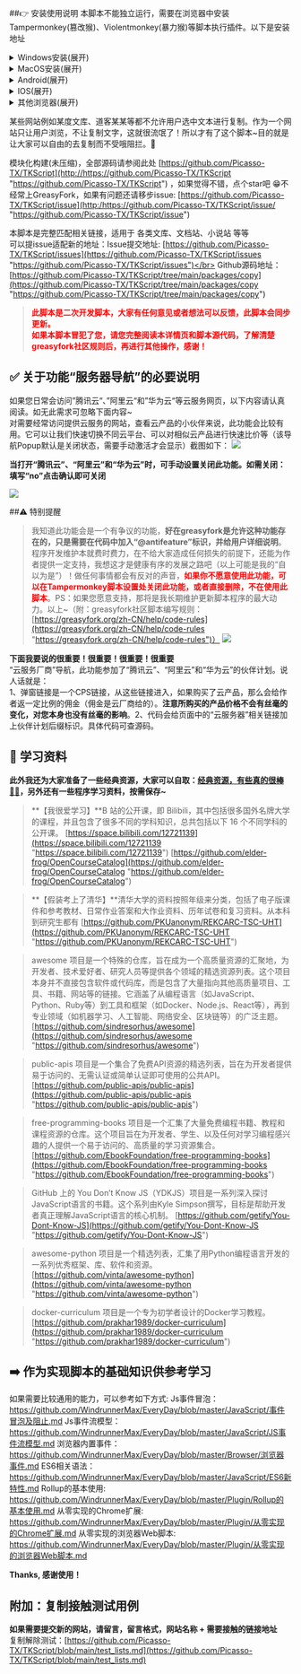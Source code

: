 ##👉 安装使用说明
本脚本不能独立运行，需要在浏览器中安装Tampermonkey(篡改猴)、Violentmonkey(暴力猴)等脚本执行插件。以下是安装地址

<details>
	<summary>Windows安装(展开)</summary>
	<a rel="nofollow noreferrer noopener" href="https://chromewebstore.google.com/detail/%E7%AF%A1%E6%94%B9%E7%8C%B4/dhdgffkkebhmkfjojejmpbldmpobfkfo?hl=zh-CN" target="_blank">Google Chrome</a> (需要科学上网)
	<br><a rel="nofollow noreferrer noopener" href="https://addons.mozilla.org/zh-CN/firefox/addon/tampermonkey/" target="_blank">火狐 FireFox</a>
	<br><a rel="nofollow noreferrer noopener" href="https://microsoftedge.microsoft.com/addons/detail/iikmkjmpaadaobahmlepeloendndfphd?hl=zh-CN" target="_blank">Edge</a>
</details>

<details>
	<summary>MacOS安装(展开)</summary>
	<a rel="nofollow noreferrer noopener" href="https://apps.apple.com/cn/app/tampermonkey/id1482490089" target="_blank">MAC Safari</a> (需要科学上网)
  <br><a rel="nofollow noreferrer noopener" href="https://chromewebstore.google.com/detail/%E7%AF%A1%E6%94%B9%E7%8C%B4/dhdgffkkebhmkfjojejmpbldmpobfkfo?hl=zh-CN" target="_blank">Google Chrome</a> (需要科学上网)
  <br><a rel="nofollow noreferrer noopener" href="https://addons.mozilla.org/zh-CN/firefox/addon/tampermonkey/" target="_blank">火狐 FireFox</a>
  <br><a rel="nofollow noreferrer noopener" href="https://microsoftedge.microsoft.com/addons/detail/iikmkjmpaadaobahmlepeloendndfphd?hl=zh-CN" target="_blank">Edge</a>
</details>

<details>
	<summary>Android(展开)</summary>
	X浏览器、VIA浏览器、书签地球自带插件，无需安装。
	<br>Kiwi浏览器 (需要科学上网)
</details>

<details>
	<summary>IOS(展开)</summary>
	在 IOS 应用商店中搜索并安装 “拦截100” 或者 “stay”，不要用“UserScripts”。
</details>

<details>
	<summary>其他浏览器(展开)</summary>
	其他浏览器可在官方扩展市场搜索: “Tampermonkey”、“篡改猴”、“油猴”、“暴力猴”等脚本插件进行安装。
</details>

某些网站例如某度文库、道客某某等都不允许用户选中文本进行复制。作为一个网站只让用户浏览，不让复制文字，这就很流氓了！所以才有了这个脚本~目的就是让大家可以自由的去复制而不受哦阻拦。🍻</br>

模块化构建(未压缩)，全部源码请参阅此处 [https://github.com/Picasso-TX/TKScript](http://https://github.com/Picasso-TX/TKScript "https://github.com/Picasso-TX/TKScript") ，如果觉得不错，点个star吧 😁不经常上GreasyFork，如果有问题还请移步issue: [https://github.com/Picasso-TX/TKScript/issue](http:/https://github.com/Picasso-TX/TKScript/issue/ "https://github.com/Picasso-TX/TKScript/issue")

本脚本是完整匹配相关链接，适用于 各类文库、文档站、小说站 等等</br>
可以提issue适配新的地址：Issue提交地址: [https://github.com/Picasso-TX/TKScript/issues](https://github.com/Picasso-TX/TKScript/issues "https://github.com/Picasso-TX/TKScript/issues")</br>
Github源码地址：[https://github.com/Picasso-TX/TKScript/tree/main/packages/copy](https://github.com/Picasso-TX/TKScript/tree/main/packages/copy "https://github.com/Picasso-TX/TKScript/tree/main/packages/copy")
> **<span style="color:red;">
	此脚本是二次开发脚本，大家有任何意见或者想法可以反馈，此脚本会同步更新。</br>
	如果本脚本冒犯了您，请您完整阅读本详情页和脚本源代码，了解清楚greasyfork社区规则后，再进行其他操作，感谢！
</span>**

## ✅ 关于功能“服务器导航”的必要说明

如果您日常会访问”腾讯云“、”阿里云“和”华为云“等云服务网页，以下内容请认真阅读。如无此需求可忽略下面内容~<br>
对需要经常访问提供云服务的网站，查看云产品的小伙伴来说，此功能会比较有用。它可以让我们快速切换不同云平台、可以对相似云产品进行快速比价等（该导航Popup默认是关闭状态，需要手动激活才会显示）截图如下：
![](https://img13.360buyimg.com/ddimg/jfs/t1/235376/28/22425/32739/668cacf4Fb53e4bfa/4e6392d13ca7bc6e.jpg)

**当打开“腾讯云”、“阿里云”和“华为云”时，可手动设置关闭此功能。如需关闭：填写“no”点击确认即可关闭**

![](https://img11.360buyimg.com/ddimg/jfs/t1/3989/18/21954/22022/668cd8e3F30288910/d3e74a0f435b6b09.jpg)


##⚠️ 特别提醒

> 我知道此功能会是一个有争议的功能，**好在greasyfork是允许这种功能存在的，只是需要在代码中加入“@antifeature”标识，并给用户详细说明**。
程序开发维护本就费时费力，在不给大家造成任何损失的前提下，还能为作者提供一定支持，我想这才是健康有序的发展之路吧（以上可能是我的“自以为是”）！做任何事情都会有反对的声音，**<span style="color:red;">如果你不愿意使用此功能，可以在Tampermonkey脚本设置处关闭此功能，或者直接删除，不在使用此脚本</span>**。PS：如果您愿意支持，那将是我长期维护更新脚本程序的最大动力。以上~（附：greasyfork社区脚本编写规则：[https://greasyfork.org/zh-CN/help/code-rules](https://greasyfork.org/zh-CN/help/code-rules "https://greasyfork.org/zh-CN/help/code-rules")）
[![](https://img10.360buyimg.com/ddimg/jfs/t1/15734/9/21218/67602/668ce4baFdfb24f9a/5f4bc3a24bfe8dc2.jpg)](https://img10.360buyimg.com/ddimg/jfs/t1/15734/9/21218/67602/668ce4baFdfb24f9a/5f4bc3a24bfe8dc2.jpg)

**下面我要说的很重要！很重要！很重要！很重要**</br>
“云服务厂商”导航，此功能参加了“腾讯云”、“阿里云”和“华为云”的伙伴计划。说人话就是：</br>
1、弹窗链接是一个CPS链接，从这些链接进入，如果购买了云产品，那么会给作者返一定比例的佣金（佣金是云厂商给的）。**注意所购买的产品价格不会有丝毫的变化，对您本身也没有丝毫的影响**。2、代码会给页面中的“云服务器”相关链接加上伙伴计划后缀标识。具体代码可查源码。</br>

## 👀 学习资料

 **此外我还为大家准备了一些经典资源，大家可以自取：[经典资源，有些真的很棒👍🏻](https://pan.quark.cn/s/9a9369bb2c76#/list/share "经典资源，有些真的很棒👍🏻")，另外还有一些程序学习资料，按需保存~**

> **【我很爱学习】**B 站的公开课，即 Bilibili，其中包括很多国外名牌大学的课程，并且包含了很多不同的学科知识，总共包括以下 16 个不同学科的公开课。
[https://space.bilibili.com/12721139](https://space.bilibili.com/12721139 "https://space.bilibili.com/12721139")
[https://github.com/elder-frog/OpenCourseCatalog](https://github.com/elder-frog/OpenCourseCatalog "https://github.com/elder-frog/OpenCourseCatalog")

> **【假装考上了清华】**清华大学的资料按照年级来分类，包括了电子版课件和参考教材、日常作业答案和大作业资料、历年试卷和复习资料。从本科到研究生都有
[https://github.com/PKUanonym/REKCARC-TSC-UHT](https://github.com/PKUanonym/REKCARC-TSC-UHT "https://github.com/PKUanonym/REKCARC-TSC-UHT")

> awesome 项目是一个特殊的仓库，旨在成为一个高质量资源的汇聚地，为开发者、技术爱好者、研究人员等提供各个领域的精选资源列表。这个项目本身并不直接包含软件或代码库，而是包含了大量指向其他高质量项目、工具、书籍、网站等的链接。它涵盖了从编程语言（如JavaScript、Python、Ruby等）到工具和框架（如Docker、Node.js、React等），再到专业领域（如机器学习、人工智能、网络安全、区块链等）的广泛主题。
[https://github.com/sindresorhus/awesome](https://github.com/sindresorhus/awesome "https://github.com/sindresorhus/awesome")

> public-apis 项目是一个集合了免费API资源的精选列表，旨在为开发者提供易于访问的、无需认证或简单认证即可使用的公共API。
[https://github.com/public-apis/public-apis](https://github.com/public-apis/public-apis "https://github.com/public-apis/public-apis")

> free-programming-books 项目是一个汇集了大量免费编程书籍、教程和课程资源的仓库。这个项目旨在为开发者、学生、以及任何对学习编程感兴趣的人提供一个易于访问的、高质量的学习资源集合。
[https://github.com/EbookFoundation/free-programming-books](https://github.com/EbookFoundation/free-programming-books "https://github.com/EbookFoundation/free-programming-books")

> GitHub 上的 You Don’t Know JS（YDKJS）项目是一系列深入探讨JavaScript语言的书籍。这个系列由Kyle Simpson撰写，目标是帮助开发者真正理解JavaScript语言的核心机制。
[https://github.com/getify/You-Dont-Know-JS](https://github.com/getify/You-Dont-Know-JS "https://github.com/getify/You-Dont-Know-JS")

> awesome-python 项目是一个精选列表，汇集了用Python编程语言开发的一系列优秀框架、库、软件和资源。
[https://github.com/vinta/awesome-python](https://github.com/vinta/awesome-python "https://github.com/vinta/awesome-python")

> docker-curriculum 项目是一个专为初学者设计的Docker学习教程。
[https://github.com/prakhar1989/docker-curriculum](https://github.com/prakhar1989/docker-curriculum "https://github.com/prakhar1989/docker-curriculum")

## ➡️ 作为实现脚本的基础知识供参考学习
如果需要比较通用的能力，可以参考如下方式:
Js事件冒泡：<a href="https://github.com/WindrunnerMax/EveryDay/blob/master/JavaScript/事件冒泡及阻止.md">https://github.com/WindrunnerMax/EveryDay/blob/master/JavaScript/事件冒泡及阻止.md</a>
Js事件流模型：<a href="https://github.com/WindrunnerMax/EveryDay/blob/master/JavaScript/JS事件流模型.md">https://github.com/WindrunnerMax/EveryDay/blob/master/JavaScript/JS事件流模型.md</a>
浏览器内置事件：<a href="https://github.com/WindrunnerMax/EveryDay/blob/master/Browser/浏览器事件.md">https://github.com/WindrunnerMax/EveryDay/blob/master/Browser/浏览器事件.md</a>
ES6相关语法：<a href="https://github.com/WindrunnerMax/EveryDay/blob/master/JavaScript/ES6新特性.md">https://github.com/WindrunnerMax/EveryDay/blob/master/JavaScript/ES6新特性.md</a>
Rollup的基本使用: <a href="https://github.com/WindrunnerMax/EveryDay/blob/master/Plugin/Rollup的基本使用.md">https://github.com/WindrunnerMax/EveryDay/blob/master/Plugin/Rollup的基本使用.md</a>
从零实现的Chrome扩展: <a href="https://github.com/WindrunnerMax/EveryDay/blob/master/Plugin/从零实现的Chrome扩展.md">https://github.com/WindrunnerMax/EveryDay/blob/master/Plugin/从零实现的Chrome扩展.md</a>
从零实现的浏览器Web脚本: <a href="https://github.com/WindrunnerMax/EveryDay/blob/master/Plugin/从零实现的浏览器Web脚本.md">https://github.com/WindrunnerMax/EveryDay/blob/master/Plugin/从零实现的浏览器Web脚本.md</a>

**Thanks, 感谢使用！**

## 附加：复制接触测试用例
**如果需要提交新的网站，请留言，留言格式，网站名称 + 需要接触的链接地址**</br>
复制解除测试：[https://github.com/Picasso-TX/TKScript/blob/main/test_lists.md](https://github.com/Picasso-TX/TKScript/blob/main/test_lists.md)
